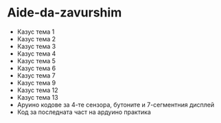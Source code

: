 # Aide-da-zavurshim

- Казус тема 1
- Казус тема 2
- Казус тема 3
- Казус тема 4
- Казус тема 5
- Казус тема 6
- Казус тема 7
- Казус тема 9
- Казус тема 12
- Казус тема 13
- Аруино кодове за 4-те сензора, бутоните и 7-сегментния дисплей
- Код за последната част на ардуино практика
